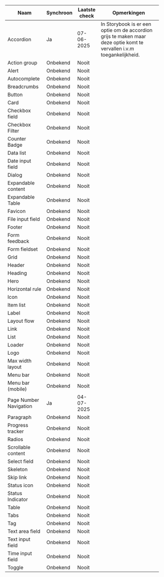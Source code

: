 | Naam                   | Synchroon | Laatste check | Opmerkingen                                                                                                           |
| ---------------------- | --------- | ------------- | --------------------------------------------------------------------------------------------------------------------- |
| Accordion              | Ja        | 07-06-2025    | In Storybook is er een optie om de accordion grijs te maken maar deze optie komt te vervallen i.v.m toegankelijkheid. |
| Action group           | Onbekend  | Nooit         |                                                                                                                       |
| Alert                  | Onbekend  | Nooit         |                                                                                                                       |
| Autocomplete           | Onbekend  | Nooit         |                                                                                                                       |
| Breadcrumbs            | Onbekend  | Nooit         |                                                                                                                       |
| Button                 | Onbekend  | Nooit         |                                                                                                                       |
| Card                   | Onbekend  | Nooit         |                                                                                                                       |
| Checkbox field         | Onbekend  | Nooit         |                                                                                                                       |
| Checkbox Filter        | Onbekend  | Nooit         |                                                                                                                       |
| Counter Badge          | Onbekend  | Nooit         |                                                                                                                       |
| Data list              | Onbekend  | Nooit         |                                                                                                                       |
| Date input field       | Onbekend  | Nooit         |                                                                                                                       |
| Dialog                 | Onbekend  | Nooit         |                                                                                                                       |
| Expandable content     | Onbekend  | Nooit         |                                                                                                                       |
| Expandable Table       | Onbekend  | Nooit         |                                                                                                                       |
| Favicon                | Onbekend  | Nooit         |                                                                                                                       |
| File input field       | Onbekend  | Nooit         |                                                                                                                       |
| Footer                 | Onbekend  | Nooit         |                                                                                                                       |
| Form feedback          | Onbekend  | Nooit         |                                                                                                                       |
| Form fieldset          | Onbekend  | Nooit         |                                                                                                                       |
| Grid                   | Onbekend  | Nooit         |                                                                                                                       |
| Header                 | Onbekend  | Nooit         |                                                                                                                       |
| Heading                | Onbekend  | Nooit         |                                                                                                                       |
| Hero                   | Onbekend  | Nooit         |                                                                                                                       |
| Horizontal rule        | Onbekend  | Nooit         |                                                                                                                       |
| Icon                   | Onbekend  | Nooit         |                                                                                                                       |
| Item list              | Onbekend  | Nooit         |                                                                                                                       |
| Label                  | Onbekend  | Nooit         |                                                                                                                       |
| Layout flow            | Onbekend  | Nooit         |                                                                                                                       |
| Link                   | Onbekend  | Nooit         |                                                                                                                       |
| List                   | Onbekend  | Nooit         |                                                                                                                       |
| Loader                 | Onbekend  | Nooit         |                                                                                                                       |
| Logo                   | Onbekend  | Nooit         |                                                                                                                       |
| Max width layout       | Onbekend  | Nooit         |                                                                                                                       |
| Menu bar               | Onbekend  | Nooit         |                                                                                                                       |
| Menu bar (mobile)      | Onbekend  | Nooit         |                                                                                                                       |
| Page Number Navigation | Ja        | 04-07-2025    |                                                                                                                       |
| Paragraph              | Onbekend  | Nooit         |                                                                                                                       |
| Progress tracker       | Onbekend  | Nooit         |                                                                                                                       |
| Radios                 | Onbekend  | Nooit         |                                                                                                                       |
| Scrollable content     | Onbekend  | Nooit         |                                                                                                                       |
| Select field           | Onbekend  | Nooit         |                                                                                                                       |
| Skeleton               | Onbekend  | Nooit         |                                                                                                                       |
| Skip link              | Onbekend  | Nooit         |                                                                                                                       |
| Status icon            | Onbekend  | Nooit         |                                                                                                                       |
| Status Indicator       | Onbekend  | Nooit         |                                                                                                                       |
| Table                  | Onbekend  | Nooit         |                                                                                                                       |
| Tabs                   | Onbekend  | Nooit         |                                                                                                                       |
| Tag                    | Onbekend  | Nooit         |                                                                                                                       |
| Text area field        | Onbekend  | Nooit         |                                                                                                                       |
| Text input field       | Onbekend  | Nooit         |                                                                                                                       |
| Time input field       | Onbekend  | Nooit         |                                                                                                                       |
| Toggle                 | Onbekend  | Nooit         |                                                                                                                       |
